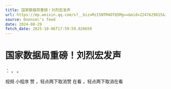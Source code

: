 ```yaml
---
title: 国家数据局重磅！刘烈宏发声
url: https://mp.weixin.qq.com/s?__biz=MzI5NTM4OTQ5Mg==&mid=2247629815&idx=1&sn=ba90a3dad6d11cb64add730f4a24b294
source: Doonsec's feed
date: 2024-08-29
fetch_date: 2025-10-06T17:59:59.026659
---
```


# 国家数据局重磅！刘烈宏发声

：
，
。

视频
小程序
赞
，轻点两下取消赞
在看
，轻点两下取消在看